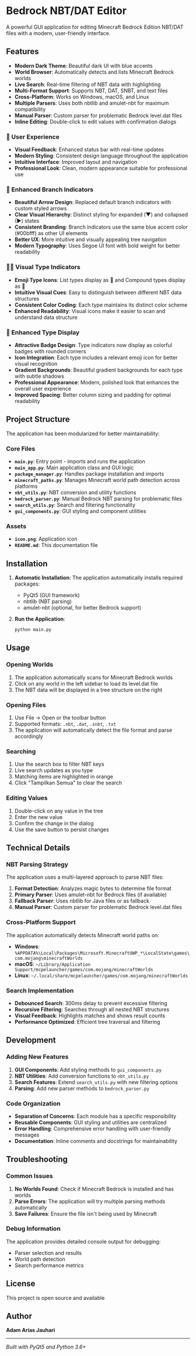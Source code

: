 # Bedrock NBT/DAT Editor

A powerful GUI application for editing Minecraft Bedrock Edition NBT/DAT files with a modern, user-friendly interface.

## Features

- **Modern Dark Theme**: Beautiful dark UI with blue accents
- **World Browser**: Automatically detects and lists Minecraft Bedrock worlds
- **Live Search**: Real-time filtering of NBT data with highlighting
- **Multi-Format Support**: Supports NBT, DAT, SNBT, and text files
- **Cross-Platform**: Works on Windows, macOS, and Linux
- **Multiple Parsers**: Uses both nbtlib and amulet-nbt for maximum compatibility
- **Manual Parser**: Custom parser for problematic Bedrock level.dat files
- **Inline Editing**: Double-click to edit values with confirmation dialogs

### 🎯 User Experience
- **Visual Feedback**: Enhanced status bar with real-time updates
- **Modern Styling**: Consistent design language throughout the application
- **Intuitive Interface**: Improved layout and navigation
- **Professional Look**: Clean, modern appearance suitable for professional use

### 🌳 Enhanced Branch Indicators
- **Beautiful Arrow Design**: Replaced default branch indicators with custom styled arrows
- **Clear Visual Hierarchy**: Distinct styling for expanded (▼) and collapsed (▶) states
- **Consistent Branding**: Branch indicators use the same blue accent color (#00bfff) as other UI elements
- **Better UX**: More intuitive and visually appealing tree navigation
- **Modern Typography**: Uses Segoe UI font with bold weight for better readability

### 📄📁 Visual Type Indicators
- **Emoji Type Icons**: List types display as 📄 and Compound types display as 📁
- **Intuitive Visual Cues**: Easy to distinguish between different NBT data structures
- **Consistent Color Coding**: Each type maintains its distinct color scheme
- **Enhanced Readability**: Visual icons make it easier to scan and understand data structure

### 🎨 Enhanced Type Display
- **Attractive Badge Design**: Type indicators now display as colorful badges with rounded corners
- **Icon Integration**: Each type includes a relevant emoji icon for better visual recognition
- **Gradient Backgrounds**: Beautiful gradient backgrounds for each type with subtle shadows
- **Professional Appearance**: Modern, polished look that enhances the overall user experience
- **Improved Spacing**: Better column sizing and padding for optimal readability

## Project Structure

The application has been modularized for better maintainability:

### Core Files
- **`main.py`**: Entry point - imports and runs the application
- **`main_app.py`**: Main application class and GUI logic
- **`package_manager.py`**: Handles package installation and imports
- **`minecraft_paths.py`**: Manages Minecraft world path detection across platforms
- **`nbt_utils.py`**: NBT conversion and utility functions
- **`bedrock_parser.py`**: Manual Bedrock NBT parsing for problematic files
- **`search_utils.py`**: Search and filtering functionality
- **`gui_components.py`**: GUI styling and component utilities

### Assets
- **`icon.png`**: Application icon
- **`README.md`**: This documentation file

## Installation

1. **Automatic Installation**: The application automatically installs required packages:
   - PyQt5 (GUI framework)
   - nbtlib (NBT parsing)
   - amulet-nbt (optional, for better Bedrock support)

2. **Run the Application**:
   ```bash
   python main.py
   ```

## Usage

### Opening Worlds
1. The application automatically scans for Minecraft Bedrock worlds
2. Click on any world in the left sidebar to load its level.dat file
3. The NBT data will be displayed in a tree structure on the right

### Opening Files
1. Use File → Open or the toolbar button
2. Supported formats: `.nbt`, `.dat`, `.snbt`, `.txt`
3. The application will automatically detect the file format and parse accordingly

### Searching
1. Use the search box to filter NBT keys
2. Live search updates as you type
3. Matching items are highlighted in orange
4. Click "Tampilkan Semua" to clear the search

### Editing Values
1. Double-click on any value in the tree
2. Enter the new value
3. Confirm the change in the dialog
4. Use the save button to persist changes

## Technical Details

### NBT Parsing Strategy
The application uses a multi-layered approach to parse NBT files:

1. **Format Detection**: Analyzes magic bytes to determine file format
2. **Primary Parser**: Uses amulet-nbt for Bedrock files (if available)
3. **Fallback Parser**: Uses nbtlib for Java files or as fallback
4. **Manual Parser**: Custom parser for problematic Bedrock level.dat files

### Cross-Platform Support
The application automatically detects Minecraft world paths on:
- **Windows**: `%APPDATA%\Local\Packages\Microsoft.MinecraftUWP_*\LocalState\games\com.mojang\minecraftWorlds`
- **macOS**: `~/Library/Application Support/mcpelauncher/games/com.mojang/minecraftWorlds`
- **Linux**: `~/.local/share/mcpelauncher/games/com.mojang/minecraftWorlds`

### Search Implementation
- **Debounced Search**: 300ms delay to prevent excessive filtering
- **Recursive Filtering**: Searches through all nested NBT structures
- **Visual Feedback**: Highlights matches and shows result counts
- **Performance Optimized**: Efficient tree traversal and filtering

## Development

### Adding New Features
1. **GUI Components**: Add styling methods to `gui_components.py`
2. **NBT Utilities**: Add conversion functions to `nbt_utils.py`
3. **Search Features**: Extend `search_utils.py` with new filtering options
4. **Parsing**: Add new parser methods to `bedrock_parser.py`

### Code Organization
- **Separation of Concerns**: Each module has a specific responsibility
- **Reusable Components**: GUI styling and utilities are centralized
- **Error Handling**: Comprehensive error handling with user-friendly messages
- **Documentation**: Inline comments and docstrings for maintainability

## Troubleshooting

### Common Issues
1. **No Worlds Found**: Check if Minecraft Bedrock is installed and has worlds
2. **Parse Errors**: The application will try multiple parsing methods automatically
3. **Save Failures**: Ensure the file isn't being used by Minecraft

### Debug Information
The application provides detailed console output for debugging:
- Parser selection and results
- World path detection
- Search performance metrics

## License

This project is open source and available

## Author

**Adam Arias Jauhari**

---

*Built with PyQt5 and Python 3.6+*
